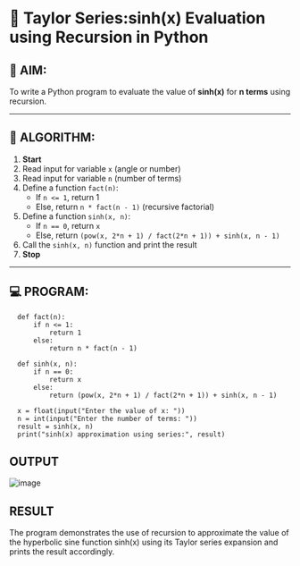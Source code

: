 # 📐 Taylor Series:sinh(x) Evaluation using Recursion in Python

## 🎯 AIM:
To write a Python program to evaluate the value of **sinh(x)** for **n terms** using recursion.

---

## 🧠 ALGORITHM:

1. **Start**
2. Read input for variable `x` (angle or number)
3. Read input for variable `n` (number of terms)
4. Define a function `fact(n)`:
   - If `n <= 1`, return 1
   - Else, return `n * fact(n - 1)` (recursive factorial)
5. Define a function `sinh(x, n)`:
   - If `n == 0`, return `x`
   - Else, return `(pow(x, 2*n + 1) / fact(2*n + 1)) + sinh(x, n - 1)`
6. Call the `sinh(x, n)` function and print the result
7. **Stop**

---

## 💻 PROGRAM:
      def fact(n):
          if n <= 1:
              return 1
          else:
              return n * fact(n - 1)
      
      def sinh(x, n):
          if n == 0:
              return x
          else:
              return (pow(x, 2*n + 1) / fact(2*n + 1)) + sinh(x, n - 1)
      
      x = float(input("Enter the value of x: "))
      n = int(input("Enter the number of terms: "))
      result = sinh(x, n)
      print("sinh(x) approximation using series:", result)

## OUTPUT
![image](https://github.com/user-attachments/assets/389159d8-22d1-4b11-ab74-a654bc1f4721)

## RESULT
The program demonstrates the use of recursion to approximate the value of the hyperbolic sine function sinh(x) using its Taylor series expansion and prints the result accordingly.
